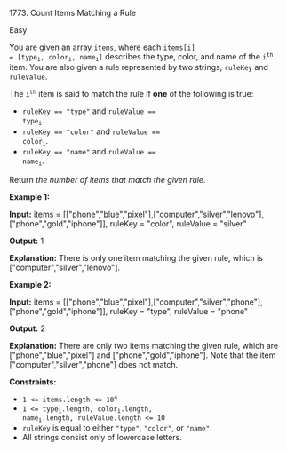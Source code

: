1773\. Count Items Matching a Rule

Easy

You are given an array `items`, where each <code>items[i] = [type<sub>i</sub>, color<sub>i</sub>, name<sub>i</sub>]</code> describes the type, color, and name of the <code>i<sup>th</sup></code> item. You are also given a rule represented by two strings, `ruleKey` and `ruleValue`.

The <code>i<sup>th</sup></code> item is said to match the rule if **one** of the following is true:

*   `ruleKey == "type"` and <code>ruleValue == type<sub>i</sub></code>.
*   `ruleKey == "color"` and <code>ruleValue == color<sub>i</sub></code>.
*   `ruleKey == "name"` and <code>ruleValue == name<sub>i</sub></code>.

Return _the number of items that match the given rule_.

**Example 1:**

**Input:** items = [["phone","blue","pixel"],["computer","silver","lenovo"],["phone","gold","iphone"]], ruleKey = "color", ruleValue = "silver"

**Output:** 1

**Explanation:** There is only one item matching the given rule, which is ["computer","silver","lenovo"].

**Example 2:**

**Input:** items = [["phone","blue","pixel"],["computer","silver","phone"],["phone","gold","iphone"]], ruleKey = "type", ruleValue = "phone"

**Output:** 2

**Explanation:** There are only two items matching the given rule, which are ["phone","blue","pixel"] and ["phone","gold","iphone"]. Note that the item ["computer","silver","phone"] does not match.

**Constraints:**

*   <code>1 <= items.length <= 10<sup>4</sup></code>
*   <code>1 <= type<sub>i</sub>.length, color<sub>i</sub>.length, name<sub>i</sub>.length, ruleValue.length <= 10</code>
*   `ruleKey` is equal to either `"type"`, `"color"`, or `"name"`.
*   All strings consist only of lowercase letters.